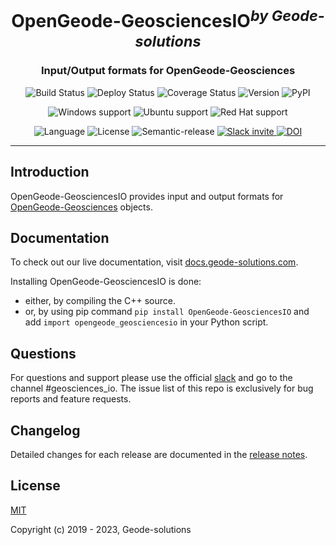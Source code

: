 <h1 align="center">OpenGeode-GeosciencesIO<sup><i>by Geode-solutions</i></sup></h1>
<h3 align="center">Input/Output formats for OpenGeode-Geosciences</h3>

<p align="center">
  <img src="https://github.com/Geode-solutions/OpenGeode-GeosciencesIO/workflows/CI/badge.svg" alt="Build Status">
  <img src="https://github.com/Geode-solutions/OpenGeode-GeosciencesIO/workflows/CD/badge.svg" alt="Deploy Status">
  <img src="https://codecov.io/gh/Geode-solutions/OpenGeode-GeosciencesIO/branch/master/graph/badge.svg" alt="Coverage Status">
  <img src="https://img.shields.io/github/release/Geode-solutions/OpenGeode-GeosciencesIO.svg" alt="Version">
  <img src="https://img.shields.io/pypi/v/opengeode-geosciencesio" alt="PyPI" >
</p>

<p align="center">
  <img src="https://img.shields.io/static/v1?label=Windows&logo=windows&logoColor=white&message=support&color=success" alt="Windows support">
  <img src="https://img.shields.io/static/v1?label=Ubuntu&logo=Ubuntu&logoColor=white&message=support&color=success" alt="Ubuntu support">
  <img src="https://img.shields.io/static/v1?label=Red%20Hat&logo=Red-Hat&logoColor=white&message=support&color=success" alt="Red Hat support">
</p>

<p align="center">
  <img src="https://img.shields.io/badge/C%2B%2B-11-blue.svg" alt="Language">
  <img src="https://img.shields.io/badge/license-MIT-blue.svg" alt="License">
  <img src="https://img.shields.io/badge/%20%20%F0%9F%93%A6%F0%9F%9A%80-semantic--release-e10079.svg" alt="Semantic-release">
  <a href="https://opengeode-slack-invite.herokuapp.com">
    <img src="https://opengeode-slack-invite.herokuapp.com/badge.svg" alt="Slack invite">
  </a>
  <a href="https://doi.org/10.5281/zenodo.3610370">
    <img src="https://zenodo.org/badge/DOI/10.5281/zenodo.3610370.svg" alt="DOI">
  </a>
</p>

---

## Introduction

OpenGeode-GeosciencesIO provides input and output formats for [OpenGeode-Geosciences] objects.

[OpenGeode-Geosciences]: https://github.com/Geode-solutions/OpenGeode-Geosciences

## Documentation

To check out our live documentation, visit [docs.geode-solutions.com](https://docs.geode-solutions.com).

Installing OpenGeode-GeosciencesIO is done:
 * either, by compiling the C++ source.
 * or, by using pip command ```pip install OpenGeode-GeosciencesIO``` and add ```import opengeode_geosciencesio``` in your Python script.

## Questions
For questions and support please use the official [slack](https://opengeode-slack-invite.herokuapp.com) and go to the channel #geosciences_io. The issue list of this repo is exclusively for bug reports and feature requests. 

## Changelog

Detailed changes for each release are documented in the [release notes](https://github.com/Geode-solutions/OpenGeode-GeosciencesIO/releases).


## License

[MIT](https://opensource.org/licenses/MIT)

Copyright (c) 2019 - 2023, Geode-solutions
